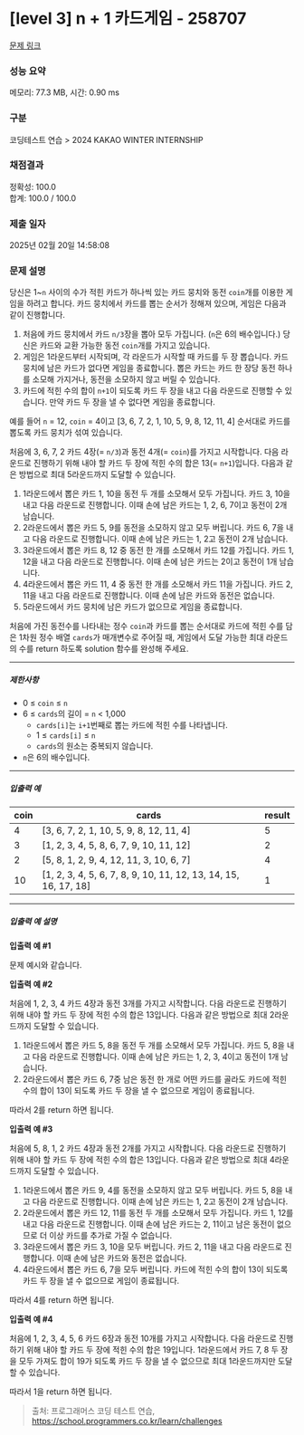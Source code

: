 # [level 3] n + 1 카드게임 - 258707 

[문제 링크](https://school.programmers.co.kr/learn/courses/30/lessons/258707) 

### 성능 요약

메모리: 77.3 MB, 시간: 0.90 ms

### 구분

코딩테스트 연습 > 2024 KAKAO WINTER INTERNSHIP

### 채점결과

정확성: 100.0<br/>합계: 100.0 / 100.0

### 제출 일자

2025년 02월 20일 14:58:08

### 문제 설명

<p>당신은 1~<code>n</code> 사이의 수가 적힌 카드가 하나씩 있는 카드 뭉치와 동전 <code>coin</code>개를 이용한 게임을 하려고 합니다. 카드 뭉치에서 카드를 뽑는 순서가 정해져 있으며, 게임은 다음과 같이 진행합니다. </p>

<ol>
<li>처음에 카드 뭉치에서 카드 <code>n/3</code>장을 뽑아 모두 가집니다. (<code>n</code>은 6의 배수입니다.) 당신은 카드와 교환 가능한 동전 <code>coin</code>개를 가지고 있습니다. </li>
<li>게임은 1라운드부터 시작되며, 각 라운드가 시작할 때 카드를 두 장 뽑습니다. 카드 뭉치에 남은 카드가 없다면 게임을 종료합니다. 뽑은 카드는 카드 한 장당 동전 하나를 소모해 가지거나, 동전을 소모하지 않고 버릴 수 있습니다.</li>
<li>카드에 적힌 수의 합이 <code>n+1</code>이 되도록 카드 두 장을 내고 다음 라운드로 진행할 수 있습니다. 만약 카드 두 장을 낼 수 없다면 게임을 종료합니다. </li>
</ol>

<p>예를 들어 <code>n</code> = 12, <code>coin</code> = 4이고 [3, 6, 7, 2, 1, 10, 5, 9, 8, 12, 11, 4] 순서대로 카드를 뽑도록 카드 뭉치가 섞여 있습니다.</p>

<p>처음에 3, 6, 7, 2 카드 4장(= <code>n/3</code>)과 동전 4개(= <code>coin</code>)를 가지고 시작합니다. 다음 라운드로 진행하기 위해 내야 할 카드 두 장에 적힌 수의 합은 13(= <code>n+1</code>)입니다. 다음과 같은 방법으로 최대 5라운드까지 도달할 수 있습니다.</p>

<ol>
<li>1라운드에서 뽑은 카드 1, 10을 동전 두 개를 소모해서 모두 가집니다. 카드 3, 10을 내고 다음 라운드로 진행합니다. 이때 손에 남은 카드는 1, 2, 6, 7이고 동전이 2개 남습니다.</li>
<li>2라운드에서 뽑은 카드 5, 9를 동전을 소모하지 않고 모두 버립니다. 카드 6, 7을 내고 다음 라운드로 진행합니다. 이때 손에 남은 카드는 1, 2고 동전이 2개 남습니다.</li>
<li>3라운드에서 뽑은 카드 8, 12 중 동전 한 개를 소모해서 카드 12를 가집니다. 카드 1, 12을 내고 다음 라운드로 진행합니다. 이때 손에 남은 카드는 2이고 동전이 1개 남습니다.</li>
<li>4라운드에서 뽑은 카드 11, 4 중 동전 한 개를 소모해서 카드 11을 가집니다. 카드 2, 11을 내고 다음 라운드로 진행합니다. 이때 손에 남은 카드와 동전은 없습니다.</li>
<li>5라운드에서 카드 뭉치에 남은 카드가 없으므로 게임을 종료합니다.</li>
</ol>

<p>처음에 가진 동전수를 나타내는 정수 <code>coin</code>과 카드를 뽑는 순서대로 카드에 적힌 수를 담은 1차원 정수 배열 <code>cards</code>가 매개변수로 주어질 때, 게임에서 도달 가능한 최대 라운드의 수를 return 하도록 solution 함수를 완성해 주세요.</p>

<hr>

<h5>제한사항</h5>

<ul>
<li>0 ≤ <code>coin</code> ≤ <code>n</code></li>
<li>6 ≤ <code>cards</code>의 길이 = <code>n</code> &lt; 1,000

<ul>
<li><code>cards[i]</code>는 <code>i+1</code>번째로 뽑는 카드에 적힌 수를 나타냅니다.</li>
<li>1 ≤ <code>cards[i]</code> ≤ <code>n</code></li>
<li><code>cards</code>의 원소는 중복되지 않습니다.</li>
</ul></li>
<li><code>n</code>은 6의 배수입니다.</li>
</ul>

<hr>

<h5>입출력 예</h5>
<table class="table">
        <thead><tr>
<th>coin</th>
<th>cards</th>
<th>result</th>
</tr>
</thead>
        <tbody><tr>
<td>4</td>
<td>[3, 6, 7, 2, 1, 10, 5, 9, 8, 12, 11, 4]</td>
<td>5</td>
</tr>
<tr>
<td>3</td>
<td>[1, 2, 3, 4, 5, 8, 6, 7, 9, 10, 11, 12]</td>
<td>2</td>
</tr>
<tr>
<td>2</td>
<td>[5, 8, 1, 2, 9, 4, 12, 11, 3, 10, 6, 7]</td>
<td>4</td>
</tr>
<tr>
<td>10</td>
<td>[1, 2, 3, 4, 5, 6, 7, 8, 9, 10, 11, 12, 13, 14, 15, 16, 17, 18]</td>
<td>1</td>
</tr>
</tbody>
      </table>
<hr>

<h5>입출력 예 설명</h5>

<p><strong>입출력 예 #1</strong></p>

<p>문제 예시와 같습니다.</p>

<p><strong>입출력 예 #2</strong></p>

<p>처음에 1, 2, 3, 4 카드 4장과 동전 3개를 가지고 시작합니다. 다음 라운드로 진행하기 위해 내야 할 카드 두 장에 적힌 수의 합은 13입니다. 다음과 같은 방법으로 최대 2라운드까지 도달할 수 있습니다.</p>

<ol>
<li>1라운드에서 뽑은 카드 5, 8을 동전 두 개를 소모해서 모두 가집니다. 카드 5, 8을 내고 다음 라운드로 진행합니다. 이때 손에 남은 카드는 1, 2, 3, 4이고 동전이 1개 남습니다.</li>
<li>2라운드에서 뽑은 카드 6, 7중 남은 동전 한 개로 어떤 카드를 골라도 카드에 적힌 수의 합이 13이 되도록 카드 두 장을 낼 수 없으므로 게임이 종료됩니다.</li>
</ol>

<p>따라서 2를 return 하면 됩니다.</p>

<p><strong>입출력 예 #3</strong></p>

<p>처음에 5, 8, 1, 2 카드 4장과 동전 2개를 가지고 시작합니다. 다음 라운드로 진행하기 위해 내야 할 카드 두 장에 적힌 수의 합은 13입니다. 다음과 같은 방법으로 최대 4라운드까지 도달할 수 있습니다.</p>

<ol>
<li>1라운드에서 뽑은 카드 9, 4를 동전을 소모하지 않고 모두 버립니다. 카드 5, 8을 내고 다음 라운드로 진행합니다. 이때 손에 남은 카드는 1, 2고 동전이 2개 남습니다.</li>
<li>2라운드에서 뽑은 카드 12, 11를 동전 두 개를 소모해서 모두 가집니다. 카드 1, 12를 내고 다음 라운드로 진행합니다. 이때 손에 남은 카드는 2, 11이고 남은 동전이 없으므로 더 이상 카드를 추가로 가질 수 없습니다.</li>
<li>3라운드에서 뽑은 카드 3, 10을 모두 버립니다. 카드 2, 11을 내고 다음 라운드로 진행합니다. 이때 손에 남은 카드와 동전은 없습니다.</li>
<li>4라운드에서 뽑은 카드 6, 7을 모두 버립니다. 카드에 적힌 수의 합이 13이 되도록 카드 두 장을 낼 수 없으므로 게임이 종료됩니다.</li>
</ol>

<p>따라서 4를 return 하면 됩니다.</p>

<p><strong>입출력 예 #4</strong></p>

<p>처음에 1, 2, 3, 4, 5, 6 카드 6장과 동전 10개를 가지고 시작합니다. 다음 라운드로 진행하기 위해 내야 할 카드 두 장에 적힌 수의 합은 19입니다. 1라운드에서 카드 7, 8 두 장을 모두 가져도 합이 19가 되도록 카드 두 장을 낼 수 없으므로 최대 1라운드까지만 도달할 수 있습니다.</p>

<p>따라서 1을 return 하면 됩니다.</p>


> 출처: 프로그래머스 코딩 테스트 연습, https://school.programmers.co.kr/learn/challenges